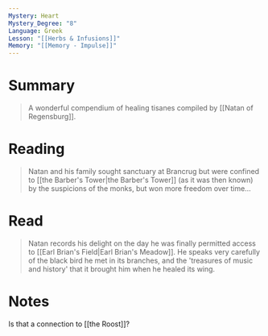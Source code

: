 ```yaml
---
Mystery: Heart
Mystery_Degree: "8"
Language: Greek
Lesson: "[[Herbs & Infusions]]"
Memory: "[[Memory - Impulse]]"
---
```

# Summary
> A wonderful compendium of healing tisanes compiled by [[Natan of Regensburg]].
# Reading
> Natan and his family sought sanctuary at Brancrug but were confined to [[the Barber's Tower|the Barber's Tower]] (as it was then known) by the suspicions of the monks, but won more freedom over time…
# Read
> Natan records his delight on the day he was finally permitted access to [[Earl Brian's Field|Earl Brian's Meadow]]. He speaks very carefully of the black bird he met in its branches, and the 'treasures of music and history' that it brought him when he healed its wing.

# Notes
Is that a connection to [[the Roost]]?
